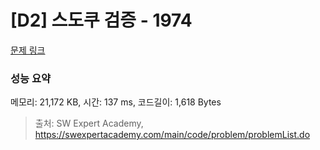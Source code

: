 # [D2] 스도쿠 검증 - 1974 

[문제 링크](https://swexpertacademy.com/main/code/problem/problemDetail.do?contestProbId=AV5Psz16AYEDFAUq) 

### 성능 요약

메모리: 21,172 KB, 시간: 137 ms, 코드길이: 1,618 Bytes



> 출처: SW Expert Academy, https://swexpertacademy.com/main/code/problem/problemList.do